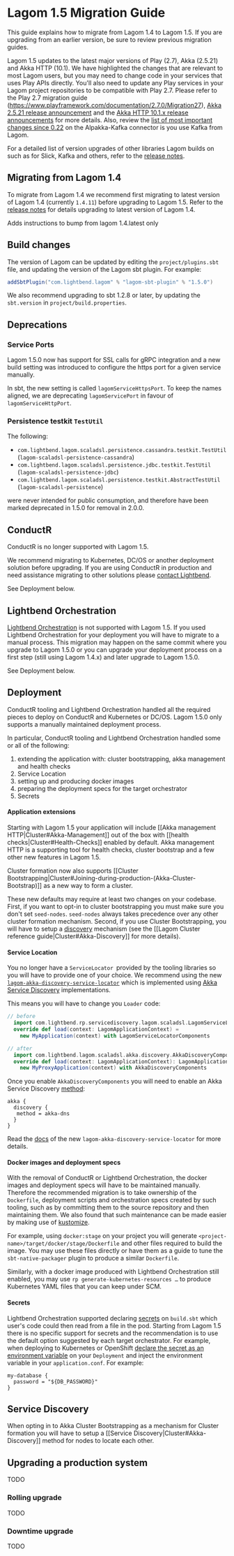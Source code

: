 # Lagom 1.5 Migration Guide

This guide explains how to migrate from Lagom 1.4 to Lagom 1.5. If you are upgrading from an earlier version, be sure to review previous migration guides.

Lagom 1.5 updates to the latest major versions of Play (2.7), Akka (2.5.21) and Akka HTTP (10.1). We have highlighted the changes that are relevant to most Lagom users, but you may need to change code in your services that uses Play APIs directly. You'll also need to update any Play services in your Lagom project repositories to be compatible with Play 2.7. Please refer to the Play 2.7 migration guide (https://www.playframework.com/documentation/2.7.0/Migration27), [Akka 2.5.21 release announcement](https://akka.io/blog/news/2019/02/13/akka-2.5.21-released) and the [Akka HTTP 10.1.x release announcements](https://akka.io/blog/news-archive.html) for more details. Also, review the [list of most important changes since 0.22](https://doc.akka.io/docs/akka-stream-kafka/current/release-notes/1.0.x.html#most-important-changes-since-0-22) on the Alpakka-Kafka connector is you use Kafka from Lagom.

For a detailed list of version upgrades of other libraries Lagom builds on such as for Slick, Kafka and others, refer to the [release notes](https://github.com/lagom/lagom/releases).

## Migrating from Lagom 1.4

To migrate from Lagom 1.4 we recommend first migrating to latest version of Lagom 1.4 (currently `1.4.11`) before upgrading to Lagom 1.5. Refer to the [release notes](https://github.com/lagom/lagom/releases) for details upgrading to latest version of Lagom 1.4.

Adds instructions to bump from lagom 1.4.latest only

## Build changes

The version of Lagom can be updated by editing the `project/plugins.sbt` file, and updating the version of the Lagom sbt plugin. For example:

```scala
addSbtPlugin("com.lightbend.lagom" % "lagom-sbt-plugin" % "1.5.0")
```

We also recommend upgrading to sbt 1.2.8 or later, by updating the `sbt.version` in `project/build.properties`.

## Deprecations

### Service Ports

Lagom 1.5.0 now has support for SSL calls for gRPC integration and a new build setting was introduced to configure the https port for a given service manually.

In sbt, the new setting is called `lagomServiceHttpsPort`. To keep the names aligned, we are deprecating `lagomServicePort` in favour of `lagomServiceHttpPort`.

### Persistence testkit `TestUtil`

The following:

* `com.lightbend.lagom.scaladsl.persistence.cassandra.testkit.TestUtil` (`lagom-scaladsl-persistence-cassandra`)
* `com.lightbend.lagom.scaladsl.persistence.jdbc.testkit.TestUtil` (`lagom-scaladsl-persistence-jdbc`)
* `com.lightbend.lagom.scaladsl.persistence.testkit.AbstractTestUtil` (`lagom-scaladsl-persistence`)

were never intended for public consumption, and therefore have been marked deprecated in 1.5.0 for removal in
2.0.0.

## ConductR

ConductR is no longer supported with Lagom 1.5.

We recommend migrating to Kubernetes, DC/OS or another deployment solution before upgrading. If you are using ConductR in production and need assistance migrating to other solutions please [contact Lightbend](https://www.lightbend.com/contact).

See Deployment below.

## Lightbend Orchestration

[Lightbend Orchestration](https://developer.lightbend.com/docs/lightbend-orchestration/current/) is not supported with Lagom 1.5. If you used Lightbend Orchestration for your deployment you will have to migrate to a manual process. This migration may happen on the same commit where you upgrade to Lagom 1.5.0 or you can upgrade your deployment process on a first step (still using Lagom 1.4.x) and later upgrade to Lagom 1.5.0.

See Deployment below.

## Deployment

ConductR tooling and Lightbend Orchestration handled all the required pieces to deploy on ConductR and Kubernetes or DC/OS. Lagom 1.5.0 only supports a manually maintained deployment process.

In particular, ConductR tooling and Lightbend Orchestration handled some or all of the following:

1. extending the application with: cluster bootstrapping, akka management and health checks
2. Service Location
3. setting up and producing docker images
4. preparing the deployment specs for the target orchestrator
5. Secrets

#### Application extensions

Starting with Lagom 1.5 your application will include [[Akka management HTTP|Cluster#Akka-Management]] out of the box with [[health checks|Cluster#Health-Checks]] enabled by default.  Akka management HTTP is a supporting tool for health checks, cluster bootstrap and a few other new features in Lagom 1.5. 

Cluster formation now also supports [[Cluster Bootstrapping|Cluster#Joining-during-production-(Akka-Cluster-Bootstrap)]] as a new way to form a cluster. 

These new defaults may require at least two changes on your codebase. First, if you want to opt-in to cluster bootstrapping you must make sure you don't set `seed-nodes`. `seed-nodes` always takes precedence over any other cluster formation mechanism. Second, if you use Cluster Bootstrapping, you will have to setup a [discovery](https://doc.akka.io/docs/akka/2.5/discovery/index.html) mechanism (see the [[Lagom Cluster reference guide|Cluster#Akka-Discovery]] for more details). 

#### Service Location

You no longer have a `ServiceLocator `provided by the tooling libraries so you will have to provide one of your choice. We recommend using the new [`lagom-akka-discovery-service-locator`](https://github.com/lagom/lagom-akka-discovery-service-locator) which is implemented using [Akka Service Discovery](https://doc.akka.io/docs/akka/current/discovery/index.html) implementations.

This means you will have to change you `Loader` code:

```scala
// before 
  import com.lightbend.rp.servicediscovery.lagom.scaladsl.LagomServiceLocatorComponents
  override def load(context: LagomApplicationContext) =
    new MyApplication(context) with LagomServiceLocatorComponents

// after
  import com.lightbend.lagom.scaladsl.akka.discovery.AkkaDiscoveryComponents
  override def load(context: LagomApplicationContext): LagomApplication =
    new MyProxyApplication(context) with AkkaDiscoveryComponents

```

Once you enable `AkkaDiscoveryComponents` you will need to enable an Akka Service Discovery [method](https://doc.akka.io/docs/akka/current/discovery/index.html):

```
akka {
  discovery {
   method = akka-dns
  }
}
```

Read the [docs](https://github.com/lagom/lagom-akka-discovery-service-locator) of the new `lagom-akka-discovery-service-locator` for more details.

#### Docker images and deployment specs

With the removal of ConductR or Lightbend Orchestration, the docker images and deployment specs will have to be maintained manually. Therefore the recommended migration is to take ownership of the `Dockerfile`, deployment scripts and orchestration specs created by such tooling, such as by committing them to the source repository and then maintaining them.  We also found that such maintenance can be made easier by making use of [kustomize](https://github.com/kubernetes-sigs/kustomize).

For example, using `docker:stage` on your project you will generate `<project-name>/target/docker/stage/Dockerfile` and other files required to build the image. You may use these files directly or have them as a guide to tune the `sbt-native-packager` plugin to produce a similar `Dockerfile`.

Similarly, with a docker image produced with Lightbend Orchestration still enabled, you may use `rp generate-kubernetes-resources …` to produce Kubernetes YAML files that you can keep under SCM.

#### Secrets

Lightbend Orchestration supported declaring [secrets](https://developer.lightbend.com/docs/lightbend-orchestration/current/features/secrets.html) on `build.sbt`  which user's code could then read from a file in the pod. Starting from Lagom 1.5 there is no specific support for secrets and the recommendation is to use the default option suggested by each target orchestrator. For example, when deploying to Kubernetes or OpenShift [declare the secret as an environment variable](https://kubernetes.io/docs/concepts/configuration/secret/#using-secrets-as-environment-variables) on your `Deployment` and inject the environment variable in your `application.conf`. For example:

```
my-database {
  password = "${DB_PASSWORD}"
}
```



## Service Discovery

When opting in to Akka Cluster Bootstrapping as a mechanism for Cluster formation you will have to setup a [[Service Discovery|Cluster#Akka-Discovery]]  method for nodes to locate each other.



## Upgrading a production system

TODO

### Rolling upgrade

TODO

### Downtime upgrade

TODO
